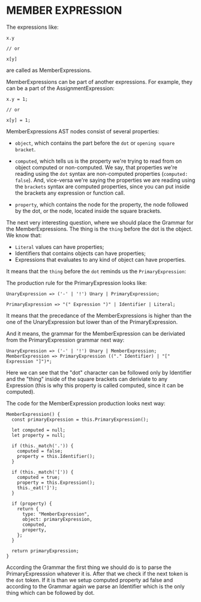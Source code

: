# MEMBER EXPRESSION

The expressions like:

```
x.y

// or

x[y]
```

are called as MemberExpressions.

MemberExpressions can be part of another expressions. For example, they can be a part of the AssignmentExpression:


```
x.y = 1;

// or

x[y] = 1;
```

MemberExpressions AST nodes consist of several properties:

- `object`, which contains the part before the `dot` or `opening square bracket`.

- `computed`, which tells us is the property we're trying to read from on object computed or non-computed. We say, that properties we're reading using the `dot` syntax are non-computed properties (`computed: false`). And, vice-versa we're saying the properties we are reading using the `brackets` syntax are computed properties, since you can put inside the brackets any expression or function call.

- `property`, which contains the node for the property, the node followed by the dot, or the node, located inside the square brackets.

The next very interesting question, where we should place the Grammar for the MemberExpressions. The thing is the `thing` before the dot is the object. We know that:

- `Literal` values can have properties;
- Identifiers that contains objects can have properties;
- Expressions that evaluates to any kind of object can have properties.

It means that the `thing` before the `dot` reminds us the `PrimaryExpression`:

The production rule for the PrimaryExpression looks like:

```
UnaryExpression => ('-' | '!') Unary | PrimaryExpression;

PrimaryExpression => "(" Expression ")" | Identifier | Literal;
```

It means that the precedance of the MemberExpressions is higher than the one of the UnaryExpression but lower than of the PrimaryExpression.

And it means, the grammar for the MemberExpression can be deriviated from the PrimaryExpression grammar next way:

```
UnaryExpression => ('-' | '!') Unary | MemberExpression;
MemberExpression => PrimaryExpression (("." Identifier) | "[" Expression "]")*;
```

Here we can see that the "dot" character can be followed only by Identifier and the "thing" inside of the square brackets can deriviate to any Expression (this is why this property is called computed, since it can be computed).

The code for the MemberExpression production looks next way:

```
MemberExpression() {
  const primaryExpression = this.PrimaryExpression(); 

  let computed = null;
  let property = null;

  if (this._match('.')) {
    computed = false;
    property = this.Identifier();
  }   

  if (this._match('[')) {
    computed = true;
    property = this.Expression();
    this._eat(']');
  }   

  if (property) {
    return {
      type: "MemberExpression",
      object: primaryExpression,
      computed,
      property,
    };  
  }   

  return primaryExpression;
}
```

According the Grammar the first thing we should do is to parse the PrimaryExpresssion whatever it is. After that we check if the next token is the `dot` token. If it is than we setup computed property ad false and according to the Grammar again we parse an Identifier which is the only thing which can be followed by dot. 

